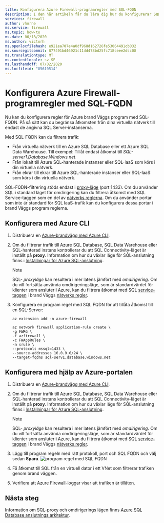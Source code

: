 ```yaml
---
title: Konfigurera Azure Firewall-programregler med SQL-FQDN
description: I den här artikeln får du lära dig hur du konfigurerar SQL-FQDN i regler för Azure brand Väggs program.
services: firewall
author: vhorne
ms.service: firewall
ms.topic: how-to
ms.date: 06/18/2020
ms.author: victorh
ms.openlocfilehash: e921ea707e4a0df968d162726fe53064491cb032
ms.sourcegitcommit: 877491bd46921c11dd478bd25fc718ceee2dcc08
ms.translationtype: MT
ms.contentlocale: sv-SE
ms.lasthandoff: 07/02/2020
ms.locfileid: "85610514"
---
```

# <a name="configure-azure-firewall-application-rules-with-sql-fqdns"></a>Konfigurera Azure Firewall-programregler med SQL-FQDN

Nu kan du konfigurera regler för Azure brand Väggs program med SQL-FQDN. På så sätt kan du begränsa åtkomsten från dina virtuella nätverk till endast de angivna SQL Server-instanserna.

Med SQL-FQDN kan du filtrera trafik:

- Från virtuella nätverk till en Azure SQL Database eller ett Azure SQL Data Warehouse. Till exempel: Tillåt endast åtkomst till *SQL-server1.Database.Windows.net*.
- Från lokalt till Azure SQL-hanterade instanser eller SQL-IaaS som körs i din virtuella nätverk.
- Från ekrar till ekrar till Azure SQL-hanterade instanser eller SQL-IaaS som körs i din virtuella nätverk.

SQL-FQDN-filtrering stöds endast i [proxy-läge](https://docs.microsoft.com/azure/sql-database/sql-database-connectivity-architecture#connection-policy) (port 1433). Om du använder SQL i standard läget för omdirigering kan du filtrera åtkomst med SQL Service-taggen som en del av [nätverks reglerna](features.md#network-traffic-filtering-rules).
Om du använder portar som inte är standard för SQL IaaS-trafik kan du konfigurera dessa portar i brand Väggs program reglerna.

## <a name="configure-using-azure-cli"></a>Konfigurera med Azure CLI

1. Distribuera en [Azure-brandvägg med Azure CLI](deploy-cli.md).
2. Om du filtrerar trafik till Azure SQL Database, SQL Data Warehouse eller SQL-hanterad instans kontrollerar du att SQL Connectivity-läget är inställt på **proxy**. Information om hur du växlar läge för SQL-anslutning finns i [Inställningar för Azure SQL-anslutning](https://docs.microsoft.com/azure/sql-database/sql-database-connectivity-settings#change-connection-policy-via-azure-cli).

   > [!NOTE]
   > SQL- *proxyläge* kan resultera i mer latens jämfört med *omdirigering*. Om du vill fortsätta använda omdirigeringsläge, som är standardvärdet för klienter som ansluter i Azure, kan du filtrera åtkomst med SQL [service-taggen](service-tags.md) i brand Väggs [nätverks regler](tutorial-firewall-deploy-portal.md#configure-a-network-rule).

3. Konfigurera en program regel med SQL FQDN för att tillåta åtkomst till en SQL-Server:

   ```azurecli
   az extension add -n azure-firewall

   az network firewall application-rule create \
   -g FWRG \
   -f azfirewall \
   -c FWAppRules \
   -n srule \
   --protocols mssql=1433 \
   --source-addresses 10.0.0.0/24 \
   --target-fqdns sql-serv1.database.windows.net
   ```

## <a name="configure-using-the-azure-portal"></a>Konfigurera med hjälp av Azure-portalen
1. Distribuera en [Azure-brandvägg med Azure CLI](deploy-cli.md).
2. Om du filtrerar trafik till Azure SQL Database, SQL Data Warehouse eller SQL-hanterad instans kontrollerar du att SQL Connectivity-läget är inställt på **proxy**. Information om hur du växlar läge för SQL-anslutning finns i [Inställningar för Azure SQL-anslutning](https://docs.microsoft.com/azure/sql-database/sql-database-connectivity-settings#change-connection-policy-via-azure-cli).  

   > [!NOTE]
   > SQL- *proxyläge* kan resultera i mer latens jämfört med *omdirigering*. Om du vill fortsätta använda omdirigeringsläge, som är standardvärdet för klienter som ansluter i Azure, kan du filtrera åtkomst med SQL [service-taggen](service-tags.md) i brand Väggs [nätverks regler](tutorial-firewall-deploy-portal.md#configure-a-network-rule).
3. Lägg till program regeln med rätt protokoll, port och SQL FQDN och välj sedan **Spara**.
   ![program regel med SQL FQDN](media/sql-fqdn-filtering/application-rule-sql.png)
4. Få åtkomst till SQL från en virtuell dator i ett VNet som filtrerar trafiken genom brand väggen. 
5. Verifiera att [Azure Firewall-loggar](log-analytics-samples.md) visar att trafiken är tillåten.

## <a name="next-steps"></a>Nästa steg

Information om SQL-proxy och omdirigerings lägen finns [Azure SQL Database anslutnings arkitektur](../azure-sql/database/connectivity-architecture.md).